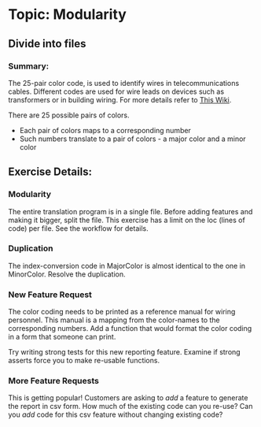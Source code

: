 # Topic: Modularity

## Divide into files

### Summary:
The 25-pair color code, is used to identify wires in telecommunications cables.
Different codes are used for wire leads on devices such as transformers or in building wiring.
For more details refer to [This Wiki](https://en.wikipedia.org/wiki/25-pair_color_code). 

There are 25 possible pairs of colors. 

- Each pair of colors maps to a corresponding number
- Such numbers translate to a pair of colors -
a major color and a minor color

## Exercise Details:

### Modularity

The entire translation program is in a single file.
Before adding features and making it bigger,
split the file.
This exercise has a limit on the loc (lines of code)
per file. See the workflow for details.

### Duplication

The index-conversion code in MajorColor is almost identical to the one in MinorColor. Resolve the duplication.

### New Feature Request

The color coding needs to be printed as a reference manual for wiring personnel.
This manual is a mapping from the color-names to the corresponding numbers.
Add a function that would format the color coding
in a form that someone can print.

Try writing strong tests for this new reporting feature. Examine if strong asserts force you to make re-usable functions.

### More Feature Requests

This is getting popular! Customers are asking to _add_ a feature to generate the report in csv form.
How much of the existing code can you re-use? Can you _add_ code for this csv feature without changing existing code?
